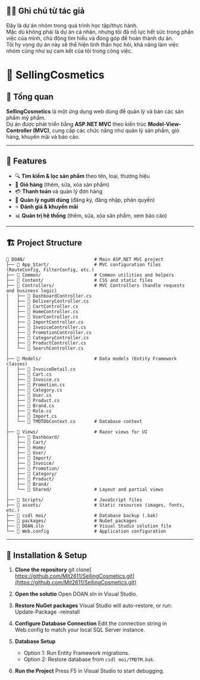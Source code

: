 ## 🙋‍♂️ Ghi chú từ tác giả
Đây là dự án nhóm trong quá trình học tập/thực hành.  
Mặc dù không phải là dự án cá nhân, nhưng tôi đã nỗ lực hết sức trong phần việc của mình, chủ động tìm hiểu và đóng góp để hoàn thành dự án.  
Tôi hy vọng dự án này sẽ thể hiện tinh thần học hỏi, khả năng làm việc nhóm cũng như sự cam kết của tôi trong công việc.

# 💄 SellingCosmetics

## 📌 Tổng quan
**SellingCosmetics** là một ứng dụng web dùng để quản lý và bán các sản phẩm mỹ phẩm.  
Dự án được phát triển bằng **ASP.NET MVC** theo kiến trúc **Model-View-Controller (MVC)**, cung cấp các chức năng như quản lý sản phẩm, giỏ hàng, khuyến mãi và báo cáo.


---
## 🚀 Features

- 🔍 **Tìm kiếm & lọc sản phẩm** theo tên, loại, thương hiệu
- 🛒 **Giỏ hàng** (thêm, sửa, xóa sản phẩm)
- 💳 **Thanh toán** và quản lý đơn hàng
- 👤 **Quản lý người dùng** (đăng ký, đăng nhập, phân quyền)
- ⭐ **Đánh giá & khuyến mãi**
- 📊 **Quản trị hệ thống** (thêm, sửa, xóa sản phẩm, xem báo cáo)

---

## 🏗 Project Structure

```text
📂 DOAN/                          # Main ASP.NET MVC project
├── 📂 App_Start/                 # MVC configuration files (RouteConfig, FilterConfig, etc.)
├── 📂 Common/                    # Common utilities and helpers
├── 📂 Content/                   # CSS and static files
├── 📂 Controllers/               # MVC Controllers (handle requests and business logic)
│   ├── 📄 DashboardController.cs
│   ├── 📄 DeliveryController.cs
│   ├── 📄 CartController.cs
│   ├── 📄 HomeController.cs
│   ├── 📄 UserController.cs
│   ├── 📄 ImportController.cs
│   ├── 📄 InvoiceController.cs
│   ├── 📄 PromotionController.cs
│   ├── 📄 CategoryController.cs
│   ├── 📄 ProductController.cs
│   └── 📄 SearchController.cs
│
├── 📂 Models/                    # Data models (Entity Framework classes)
│   ├── 📄 InvoiceDetail.cs
│   ├── 📄 Cart.cs
│   ├── 📄 Invoice.cs
│   ├── 📄 Promotion.cs
│   ├── 📄 Category.cs
│   ├── 📄 User.cs
│   ├── 📄 Product.cs
│   ├── 📄 Brand.cs
│   ├── 📄 Role.cs
│   ├── 📄 Import.cs
│   └── 📄 TMDTDbContext.cs       # Database context
│
├── 📂 Views/                     # Razor views for UI
│   ├── 📂 Dashboard/
│   ├── 📂 Cart/
│   ├── 📂 Home/
│   ├── 📂 User/
│   ├── 📂 Import/
│   ├── 📂 Invoice/
│   ├── 📂 Promotion/
│   ├── 📂 Category/
│   ├── 📂 Product/
│   ├── 📂 Brand/
│   └── 📂 Shared/                # Layout and partial views
│
├── 📂 Scripts/                   # JavaScript files
├── 📂 assets/                    # Static resources (images, fonts, etc.)
├── 📂 csdl moi/                  # Database backup (.bak)
├── 📂 packages/                  # NuGet packages
├── 📄 DOAN.sln                   # Visual Studio solution file
└── 📄 Web.config                 # Application configuration
```
---
## 🚀 Installation & Setup
1. **Clone the repository**
   git clone[ https://github.com/Mit2611/SellingCosmetics.git](https://github.com/Mit2611/SellingCosmetics.git)
2. **Open the solutio**
Open DOAN.sln in Visual Studio.
3. **Restore NuGet packages**
Visual Studio will auto-restore, or run:
Update-Package -reinstall
4. **Configure Database Connection**
Edit the connection string in Web.config to match your local SQL Server instance.
5. **Database Setup**  
   - Option 1: Run Entity Framework migrations.  
   - Option 2: Restore database from `csdl moi/TMDTM.bak`.

6. **Run the Project**
Press F5 in Visual Studio to start debugging.
